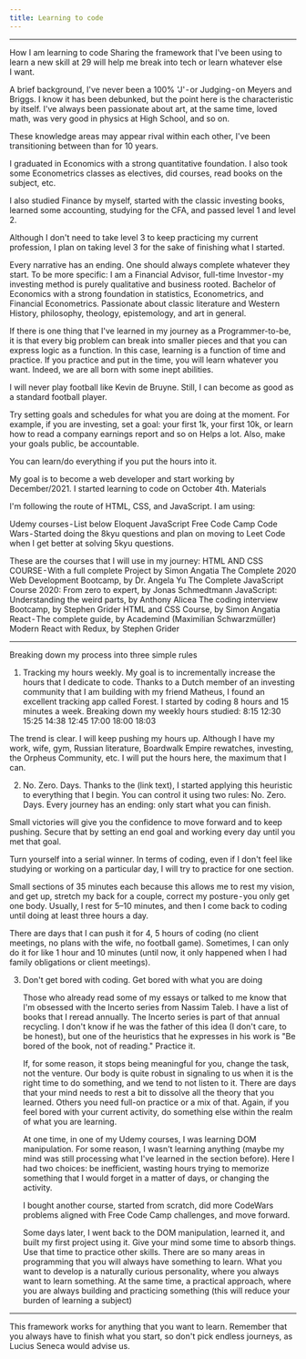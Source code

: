 ```yaml
---
title: Learning to code
---
```


---

How I am learning to code
Sharing the framework that I've been using to learn a new skill at 29 will help me break into tech or learn whatever else I want.

A brief background, I've never been a 100% 'J' - or Judging - on Meyers and Briggs. I know it has been debunked, but the point here is the characteristic by itself. I've always been passionate about art, at the same time, loved math, was very good in physics at High School, and so on.

These knowledge areas may appear rival within each other, I've been transitioning between than for 10 years.

I graduated in Economics with a strong quantitative foundation. I also took some Econometrics classes as electives, did courses, read books on the subject, etc.

I also studied Finance by myself, started with the classic investing books, learned some accounting, studying for the CFA, and passed level 1 and level 2.

Although I don't need to take level 3 to keep practicing my current profession, I plan on taking level 3 for the sake of finishing what I started.

Every narrative has an ending. One should always complete whatever they start.
To be more specific: I am a Financial Advisor, full-time Investor - my investing method is purely qualitative and business rooted. Bachelor of Economics with a strong foundation in statistics, Econometrics, and Financial Econometrics. Passionate about classic literature and Western History, philosophy, theology, epistemology, and art in general.

If there is one thing that I've learned in my journey as a Programmer-to-be, it is that every big problem can break into smaller pieces and that you can express logic as a function. In this case, learning is a function of time and practice. If you practice and put in the time, you will learn whatever you want.
Indeed, we are all born with some inept abilities.

I will never play football like Kevin de Bruyne. Still, I can become as good as a standard football player.

Try setting goals and schedules for what you are doing at the moment. For example, if you are investing, set a goal: your first 1k, your first 10k, or learn how to read a company earnings report and so on Helps a lot. Also, make your goals public, be accountable.

You can learn/do everything if you put the hours into it.

My goal is to become a web developer and start working by December/2021. I started learning to code on October 4th.
Materials

I'm following the route of HTML, CSS, and JavaScript. I am using:

Udemy courses - List below
Eloquent JavaScript
Free Code Camp
Code Wars - Started doing the 8kyu questions and plan on moving to Leet Code when I get better at solving 5kyu questions.

These are the courses that I will use in my journey:
HTML AND CSS COURSE - With a full complete Project by Simon Angatia
The Complete 2020 Web Development Bootcamp, by Dr. Angela Yu
The Complete JavaScript Course 2020: From zero to expert, by Jonas Schmedtmann
JavaScript: Understanding the weird parts, by Anthony Alicea
The coding interview Bootcamp, by Stephen Grider
HTML and CSS Course, by Simon Angatia
React - The complete guide, by Academind (Maximilian Schwarzmüller)
Modern React with Redux, by Stephen Grider

---

Breaking down my process into three simple rules

1. Tracking my hours weekly. My goal is to incrementally increase the hours that I dedicate to code.
   Thanks to a Dutch member of an investing community that I am building with my friend Matheus, I found an excellent tracking app called Forest.
   I started by coding 8 hours and 15 minutes a week.
   Breaking down my weekly hours studied:
   8:15
   12:30
   15:25
   14:38
   12:45
   17:00
   18:00
   18:03

The trend is clear. I will keep pushing my hours up. Although I have my work, wife, gym, Russian literature, Boardwalk Empire rewatches, investing, the Orpheus Community, etc. I will put the hours here, the maximum that I can.

2. No. Zero. Days. Thanks to the (link text), I started applying this heuristic to everything that I begin.
   You can control it using two rules:
   No. Zero. Days.
   Every journey has an ending: only start what you can finish.

Small victories will give you the confidence to move forward and to keep pushing. Secure that by setting an end goal and working every day until you met that goal.

Turn yourself into a serial winner.
In terms of coding, even if I don't feel like studying or working on a particular day, I will try to practice for one section.

Small sections of 35 minutes each because this allows me to rest my vision, and get up, stretch my back for a couple, correct my posture - you only get one body.
Usually, I rest for 5–10 minutes, and then I come back to coding until doing at least three hours a day.

There are days that I can push it for 4, 5 hours of coding (no client meetings, no plans with the wife, no football game). Sometimes, I can only do it for like 1 hour and 10 minutes (until now, it only happened when I had family obligations or client meetings).

3. Don't get bored with coding. Get bored with what you are doing

   Those who already read some of my essays or talked to me know that I'm obsessed with the Incerto series from Nassim Taleb. I have a list of books that I reread annually. The Incerto series is part of that annual recycling.
   I don't know if he was the father of this idea (I don't care, to be honest), but one of the heuristics that he expresses in his work is "Be bored of the book, not of reading."
   Practice it.

   If, for some reason, it stops being meaningful for you, change the task, not the venture. Our body is quite robust in signaling to us when it is the right time to do something, and we tend to not listen to it.
   There are days that your mind needs to rest a bit to dissolve all the theory that you learned. Others you need full-on practice or a mix of that.
   Again, if you feel bored with your current activity, do something else within the realm of what you are learning.

   At one time, in one of my Udemy courses, I was learning DOM manipulation. For some reason, I wasn't learning anything (maybe my mind was still processing what I've learned in the section before). Here I had two choices: be inefficient, wasting hours trying to memorize something that I would forget in a matter of days, or changing the activity.

   I bought another course, started from scratch, did more CodeWars problems aligned with Free Code Camp challenges, and move forward.

   Some days later, I went back to the DOM manipulation, learned it, and built my first project using it.
   Give your mind some time to absorb things. Use that time to practice other skills. There are so many areas in programming that you will always have something to learn.
   What you want to develop is a naturally curious personality, where you always want to learn something. At the same time, a practical approach, where you are always building and practicing something (this will reduce your burden of learning a subject)

---

This framework works for anything that you want to learn. Remember that you always have to finish what you start, so don't pick endless journeys, as Lucius Seneca would advise us.
